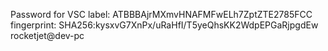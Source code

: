 Password for VSC label: ATBBBAjrMXmvHNAFMFwELh7ZptZTE2785FCC
fingerprint: SHA256:kysxvG7XnPx/uRaHfI/T5yeQhsKK2WdpEPGaRjpgdEw rocketjet@dev-pc